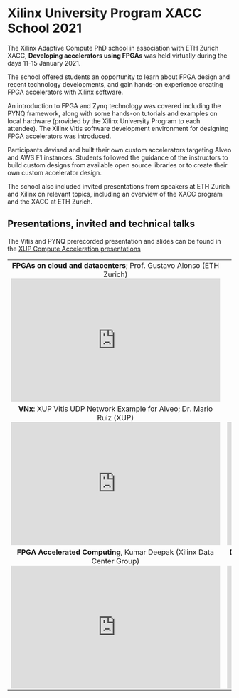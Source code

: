 # Xilinx University Program XACC School 2021

The Xilinx Adaptive Compute PhD school in association with ETH Zurich XACC, **Developing accelerators using FPGAs** was held virtually during the days 11-15 January 2021.

The school offered students an opportunity to learn about FPGA design and recent technology developments, and gain hands-on experience creating FPGA accelerators with Xilinx software.

An introduction to FPGA and Zynq technology was covered including the PYNQ framework, along with some hands-on tutorials and examples on local hardware (provided by the Xilinx University Program to each attendee). The Xilinx Vitis software development environment for designing FPGA accelerators was introduced. 

Participants devised and built their own custom accelerators targeting Alveo and AWS F1 instances. Students followed the guidance of the instructors to build custom designs from available open source libraries or to create their own custom accelerator design.

The school also included invited presentations from speakers at ETH Zurich and Xilinx on relevant topics, including an overview of the XACC program and the XACC at ETH Zurich.

## Presentations, invited and technical talks

The Vitis and PYNQ prerecorded presentation and slides can be found in the [XUP Compute Acceleration presentations](https://xilinx.github.io/xup_compute_acceleration/presentations.html)

<table>
	<tr>
		<td style="text-align:center; background:transparent;"><strong>FPGAs on cloud and datacenters</strong>; Prof. Gustavo Alonso (ETH Zurich)<iframe width="470" height="276" src="https://www.youtube.com/embed/-3u8T9qbn6k" frameborder="0" allow="autoplay" allowfullscreen></iframe></td>
		<td style="text-align:center; background:transparent;"></td>
	</tr>
	<tr>
		<td style="text-align:center; background:transparent;"><strong>VNx</strong>: XUP Vitis UDP Network Example for Alveo; Dr. Mario Ruiz (XUP)<iframe width="470" height="276" src="https://www.youtube.com/embed/FsKi-7L7INA" frameborder="0" allow="autoplay" allowfullscreen></iframe></td>
		<td style="text-align:center; background:transparent;"><strong>EasyNet</strong>: 100Gbps Network for HLS; Zhenhao He (ETH Zurich)<iframe width="470" height="276" src="https://www.youtube.com/embed/cAh5KgUDgeo" frameborder="0" allow="autoplay" allowfullscreen></iframe></td>
	</tr>
	<tr>
		<td style="text-align:center; background:transparent;"><strong>FPGA Accelerated Computing</strong>, Kumar Deepak (Xilinx Data Center Group)<iframe width="470" height="276" src="https://www.youtube.com/embed/gBQ5hcbGsDA" frameborder="0" allow="autoplay" allowfullscreen></iframe></td>
		<td style="text-align:center; background:transparent;"><strong>Data-Centric Parallel Programming</strong>; Johannes de Fine Licht (ETH Zurich) <iframe width="470" height="276" src="https://www.youtube.com/embed/t0T34AWDpgo" frameborder="0" allow="autoplay" allowfullscreen></td>
	</tr>
</table>

---------------------------------------
<p align="center">Copyright&copy; 2022 AMD-Xilinx</p>